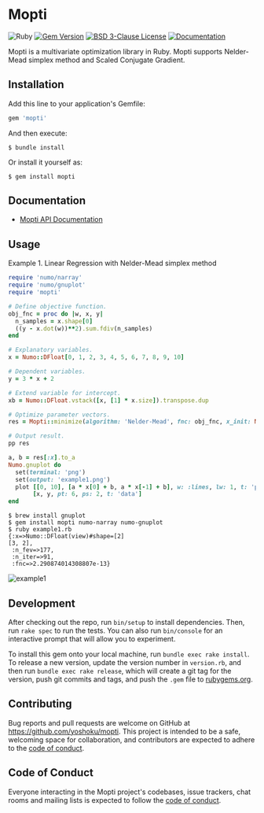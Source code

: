 # Mopti

![Ruby](https://github.com/yoshoku/mopti/workflows/Ruby/badge.svg)
[![Gem Version](https://badge.fury.io/rb/mopti.svg)](https://badge.fury.io/rb/mopti)
[![BSD 3-Clause License](https://img.shields.io/badge/License-BSD%203--Clause-orange.svg)](https://github.com/yoshoku/mopti/blob/main/LICENSE.txt)
[![Documentation](http://img.shields.io/badge/api-reference-blue.svg)](https://yoshoku.github.io/mopti/doc/)

Mopti is a multivariate optimization library in Ruby.
Mopti supports Nelder-Mead simplex method and Scaled Conjugate Gradient.

## Installation

Add this line to your application's Gemfile:

```ruby
gem 'mopti'
```

And then execute:

    $ bundle install

Or install it yourself as:

    $ gem install mopti

## Documentation

- [Mopti API Documentation](https://yoshoku.github.io/mopti/doc/)

## Usage

Example 1. Linear Regression with Nelder-Mead simplex method

```ruby
require 'numo/narray'
require 'numo/gnuplot'
require 'mopti'

# Define objective function.
obj_fnc = proc do |w, x, y|
  n_samples = x.shape[0]
  ((y - x.dot(w))**2).sum.fdiv(n_samples)
end

# Explanatory variables.
x = Numo::DFloat[0, 1, 2, 3, 4, 5, 6, 7, 8, 9, 10]

# Dependent variables.
y = 3 * x + 2

# Extend variable for intercept.
xb = Numo::DFloat.vstack([x, [1] * x.size]).transpose.dup

# Optimize parameter vectors.
res = Mopti::minimize(algorithm: 'Nelder-Mead', fnc: obj_fnc, x_init: Numo::DFloat.zeros(2), args: [xb, y])

# Output result.
pp res

a, b = res[:x].to_a
Numo.gnuplot do
  set(terminal: 'png')
  set(output: 'example1.png')
  plot [[0, 10], [a * x[0] + b, a * x[-1] + b], w: :lines, lw: 1, t: 'parameters'],
       [x, y, pt: 6, ps: 2, t: 'data']
end
```

```
$ brew install gnuplot
$ gem install mopti numo-narray numo-gnuplot
$ ruby example1.rb
{:x=>Numo::DFloat(view)#shape=[2]
[3, 2],
 :n_fev=>177,
 :n_iter=>91,
 :fnc=>2.290874014308807e-13}
```

![example1](https://user-images.githubusercontent.com/5562409/74737586-79c9db00-5298-11ea-9063-90e4655f878a.png)


## Development

After checking out the repo, run `bin/setup` to install dependencies. Then, run `rake spec` to run the tests. You can also run `bin/console` for an interactive prompt that will allow you to experiment.

To install this gem onto your local machine, run `bundle exec rake install`. To release a new version, update the version number in `version.rb`, and then run `bundle exec rake release`, which will create a git tag for the version, push git commits and tags, and push the `.gem` file to [rubygems.org](https://rubygems.org).

## Contributing

Bug reports and pull requests are welcome on GitHub at https://github.com/yoshoku/mopti. This project is intended to be a safe, welcoming space for collaboration, and contributors are expected to adhere to the [code of conduct](https://github.com/yoshoku/mopti/blob/main/CODE_OF_CONDUCT.md).


## Code of Conduct

Everyone interacting in the Mopti project's codebases, issue trackers, chat rooms and mailing lists is expected to follow the [code of conduct](https://github.com/yoshoku/mopti/blob/main/CODE_OF_CONDUCT.md).
